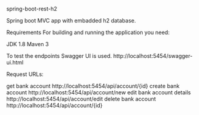 spring-boot-rest-h2

Spring boot MVC app with embadded h2 database.

Requirements
For building and running the application you need:

JDK 1.8
Maven 3

To test the endpoints Swagger UI is used. http://localhost:5454/swagger-ui.html

Request URLs:

get bank account
http://localhost:5454/api/account/{id}
create bank account
http://localhost:5454/api/account/new
edit bank account details
http://localhost:5454/api/account/edit
delete bank account
http://localhost:5454/api/account/{id}


